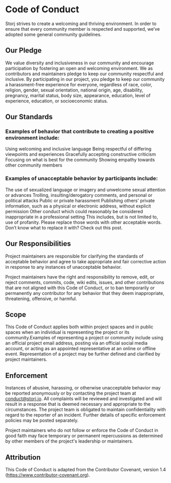 # Code of Conduct
Storj strives to create a welcoming and thriving environment. In order to ensure that every community member is respected and supported, we’ve adopted some general community guidelines.

## Our Pledge
We value diversity and inclusiveness in our community and encourage participation by fostering an open and welcoming environment. We as contributors and maintainers pledge to keep our community respectful and inclusive. By participating in our project, you pledge to keep our community a harassment-free experience for everyone, regardless of race, color, religion, gender, sexual orientation, national origin, age, disability, pregnancy, marital status, body size, appearance, education, level of experience, education, or socioeconomic status.

## Our Standards

### Examples of behavior that contribute to creating a positive environment include:

Using welcoming and inclusive language
Being respectful of differing viewpoints and experiences
Gracefully accepting constructive criticism
Focusing on what is best for the community
Showing empathy towards other community members

### Examples of unacceptable behavior by participants include:

The use of sexualized language or imagery and unwelcome sexual attention or advances
Trolling, insulting/derogatory comments, and personal or political attacks
Public or private harassment
Publishing others' private information, such as a physical or electronic address, without explicit permission
Other conduct which could reasonably be considered inappropriate in a professional setting
This includes, but is not limited to, use of profanity. Please replace those words with other acceptable words. Don’t know what to replace it with? Check out this post.

## Our Responsibilities

Project maintainers are responsible for clarifying the standards of acceptable behavior and agree to take appropriate and fair corrective action in response to any instances of unacceptable behavior. 

Project maintainers have the right and responsibility to remove, edit, or reject comments, commits, code, wiki edits, issues, and other contributions that are not aligned with this Code of Conduct, or to ban temporarily or permanently any contributor for any behavior that they deem inappropriate, threatening, offensive, or harmful.

## Scope

This Code of Conduct applies both within project spaces and in public spaces when an individual is representing the project or its community.Examples of representing a project or community include using an official project email address, posting via an official social media account, or acting as an appointed representative at an online or offline event. Representation of a project may be further defined and clarified by project maintainers.

## Enforcement

Instances of abusive, harassing, or otherwise unacceptable behavior may be reported anonymously or by contacting the project team at conduct@storj.io. All complaints will be reviewed and investigated and will result in a response that is deemed necessary and appropriate to the circumstances. The project team is obligated to maintain confidentiality with regard to the reporter of an incident. Further details of specific enforcement policies may be posted separately. 

Project maintainers who do not follow or enforce the Code of Conduct in good faith may face temporary or permanent repercussions as determined by other members of the project's leadership or maintainers.

## Attribution

This Code of Conduct is adapted from the Contributor Covenant, version 1.4 (https://www.contributor-covenant.org).
